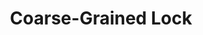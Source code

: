 ---
title: Coarse-Grained Lock
permalink: /patterns/persistenz/coarsegrainedlock
sidebar:
    nav: persistenz
---